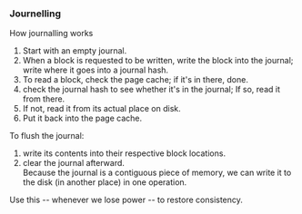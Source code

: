 ### Journelling
How journalling works 

1. Start with an empty journal.  
2. When a block is requested to be written, write the block into the journal; write where it goes into a journal hash.  
3. To read a block, check the page cache; if it's in there, done.  
4. check the journal hash to see whether it's in the journal; If so, read it from there.  
5. If not, read it from its actual place on disk.  
6. Put it back into the page cache. 

To flush the journal:  
1. write its contents into their respective block locations.  
2. clear the journal afterward.  
Because the journal is a contiguous piece of memory, we can write it to the disk (in another place) in one operation.  

Use this -- whenever we lose power -- to restore consistency. 
